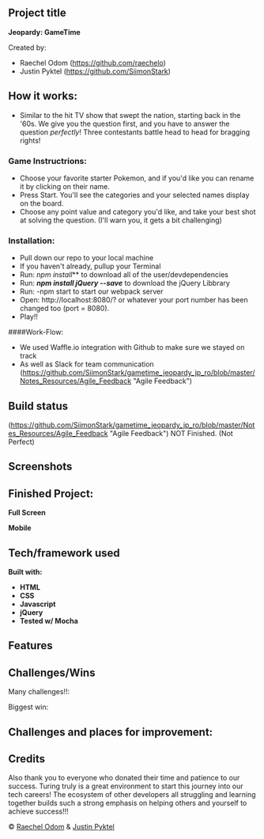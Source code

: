 ## Project title
**Jeopardy: GameTime**

Created by:
 - Raechel Odom (https://github.com/raechelo) 
 - Justin Pyktel (https://github.com/SiimonStark)

## How it works:
 - Similar to the hit TV show that swept the nation, starting back in the '60s. We give you the question first, and you have to answer the question _perfectly_! Three contestants battle head to head for bragging rights!
### Game Instructrions:
 - Choose your favorite starter Pokemon, and if you'd like you can rename it by clicking on their name.
 - Press Start. You'll see the categories and your selected names display on the board.
 - Choose any point value and category you'd like, and take your best shot at solving the question. (I'll warn you, it gets a bit challenging)
 
### Installation:
 - Pull down our repo to your local machine
 - If you haven't already, pullup your Terminal
 - Run:  _npm install_**  to download all of the user/devdependencies
 - Run:  **_npm install jQuery --save_**  to download the jQuery Libbrary
 - Run:  -npm start  to start our webpack server
 - Open:  http://localhost:8080/?   or whatever your port number has been changed too (port = 8080).
 - Play!!

####Work-Flow:
 - We used Waffle.io integration with Github to make sure we stayed on track
 - As well as Slack for team communication
(https://github.com/SiimonStark/gametime_jeopardy_jp_ro/blob/master/Notes_Resources/Agile_Feedback "Agile Feedback")

## Build status
(https://github.com/SiimonStark/gametime_jeopardy_jp_ro/blob/master/Notes_Resources/Agile_Feedback "Agile Feedback")
NOT Finished. (Not Perfect)
 
## Screenshots
## Finished Project:
**Full Screen**<br>


**Mobile**<br>


## Tech/framework used
<b>Built with:
  - HTML
  - CSS
  - Javascript
  - jQuery
  - Tested w/ Mocha</b>

## Features


## Challenges/Wins
Many challenges!!: 

Biggest win: 

Challenges and places for improvement:
- 

## Credits


Also thank you to everyone who donated their time and patience to our success. Turing truly is a great environment to start this journey into our tech careers! The ecosystem of other developers all struggling and learning together builds such a strong emphasis on helping others and yourself to achieve success!!!

© [Raechel Odom](https://github.com/raechelo) & [Justin Pyktel](https://github.com/SiimonStark)

